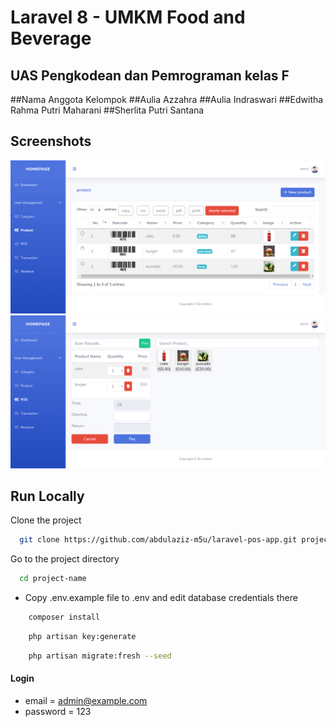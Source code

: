 # Laravel 8 - UMKM Food and Beverage

## UAS Pengkodean dan Pemrograman kelas F
##Nama Anggota Kelompok
 ##Aulia Azzahra
 ##Aulia Indraswari
 ##Edwitha Rahma Putri Maharani
 ##Sherlita Putri Santana

## Screenshots

![preview img](/preview.png)
![preview img](/preview2.png)

## Run Locally

Clone the project

```bash
  git clone https://github.com/abdulaziz-m5u/laravel-pos-app.git project-name
```

Go to the project directory

```bash
  cd project-name
```

-   Copy .env.example file to .env and edit database credentials there

```bash
    composer install
```

```bash
    php artisan key:generate
```

```bash
    php artisan migrate:fresh --seed
```

#### Login

-   email = admin@example.com
-   password = 123

